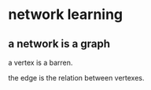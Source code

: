 # network learning

## a network is a graph

a vertex is a barren.

the edge is the relation between vertexes.

